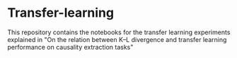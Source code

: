 # Transfer-learning
This repository contains the notebooks for the transfer learning experiments explained in "On the relation between K–L divergence and transfer learning performance on causality extraction tasks"

